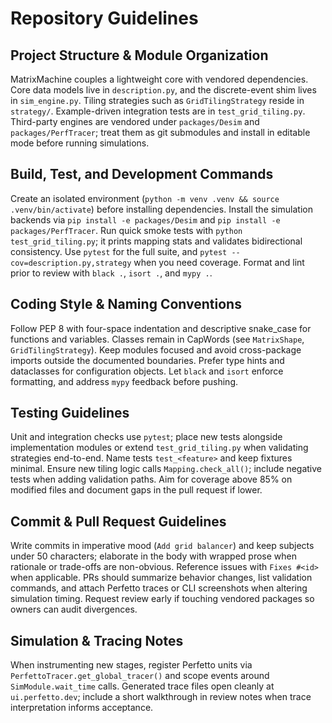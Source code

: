 # Repository Guidelines

## Project Structure & Module Organization
MatrixMachine couples a lightweight core with vendored dependencies. Core data models live in `description.py`, and the discrete-event shim lives in `sim_engine.py`. Tiling strategies such as `GridTilingStrategy` reside in `strategy/`. Example-driven integration tests are in `test_grid_tiling.py`. Third-party engines are vendored under `packages/Desim` and `packages/PerfTracer`; treat them as git submodules and install in editable mode before running simulations.

## Build, Test, and Development Commands
Create an isolated environment (`python -m venv .venv && source .venv/bin/activate`) before installing dependencies. Install the simulation backends via `pip install -e packages/Desim` and `pip install -e packages/PerfTracer`. Run quick smoke tests with `python test_grid_tiling.py`; it prints mapping stats and validates bidirectional consistency. Use `pytest` for the full suite, and `pytest --cov=description.py,strategy` when you need coverage. Format and lint prior to review with `black .`, `isort .`, and `mypy .`.

## Coding Style & Naming Conventions
Follow PEP 8 with four-space indentation and descriptive snake_case for functions and variables. Classes remain in CapWords (see `MatrixShape`, `GridTilingStrategy`). Keep modules focused and avoid cross-package imports outside the documented boundaries. Prefer type hints and dataclasses for configuration objects. Let `black` and `isort` enforce formatting, and address `mypy` feedback before pushing.

## Testing Guidelines
Unit and integration checks use `pytest`; place new tests alongside implementation modules or extend `test_grid_tiling.py` when validating strategies end-to-end. Name tests `test_<feature>` and keep fixtures minimal. Ensure new tiling logic calls `Mapping.check_all()`; include negative tests when adding validation paths. Aim for coverage above 85% on modified files and document gaps in the pull request if lower.

## Commit & Pull Request Guidelines
Write commits in imperative mood (`Add grid balancer`) and keep subjects under 50 characters; elaborate in the body with wrapped prose when rationale or trade-offs are non-obvious. Reference issues with `Fixes #<id>` when applicable. PRs should summarize behavior changes, list validation commands, and attach Perfetto traces or CLI screenshots when altering simulation timing. Request review early if touching vendored packages so owners can audit divergences.

## Simulation & Tracing Notes
When instrumenting new stages, register Perfetto units via `PerfettoTracer.get_global_tracer()` and scope events around `SimModule.wait_time` calls. Generated trace files open cleanly at `ui.perfetto.dev`; include a short walkthrough in review notes when trace interpretation informs acceptance.
